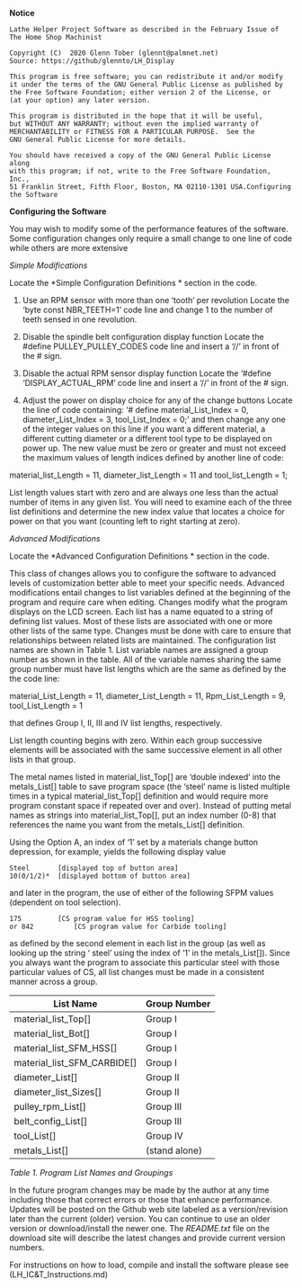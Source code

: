 **Notice**

    Lathe Helper Project Software as described in the February Issue of The Home Shop Machinist
    
    Copyright (C)  2020 Glenn Tober (glennt@palmnet.net)
    Source: https://github/glennto/LH_Display
    
    This program is free software; you can redistribute it and/or modify
    it under the terms of the GNU General Public License as published by
    the Free Software Foundation; either version 2 of the License, or
    (at your option) any later version.
    
    This program is distributed in the hope that it will be useful,
    but WITHOUT ANY WARRANTY; without even the implied warranty of
    MERCHANTABILITY or FITNESS FOR A PARTICULAR PURPOSE.  See the
    GNU General Public License for more details.
    
    You should have received a copy of the GNU General Public License along
    with this program; if not, write to the Free Software Foundation, Inc.,
    51 Franklin Street, Fifth Floor, Boston, MA 02110-1301 USA.Configuring the Software

**Configuring the Software**

You may wish to modify some of the performance features of the software. Some configuration changes only require a small change to one line of code while others are more extensive

*Simple Modifications*

Locate the *Simple Configuration Definitions * section in the code.

1. Use an RPM sensor with more than one ‘tooth’ per revolution
Locate the ‘byte const NBR_TEETH=1’ code line and change 1 to the number of teeth sensed in one revolution.

2. Disable the spindle belt configuration display function
Locate the #define PULLEY_PULLEY_CODES code line and insert a ‘//’ in front of the # sign.

3.  Disable the  actual RPM sensor display function
Locate the ‘#define ‘DISPLAY_ACTUAL_RPM’ code line and insert a ‘//’ in front of the # sign.

3. Adjust the power on display choice for any of the change buttons
Locate the line of code containing:
‘# define material_List_Index =  0, diameter_List_Index = 3, tool_List_Index = 0;’ and then change any one of the integer values on this line if you want a different material, a different cutting diameter or a different tool type to be displayed on power up.  The new value must be zero or greater and must not exceed the maximum values of length indices defined by another line of code:

material_list_Length = 11, diameter_list_Length = 11 and tool_list_Length = 1;

List length values start with zero and are always one less than the actual number of items in any given list.  You will need to examine each of the three list definitions and determine the new index value that locates a choice for power on that you want (counting left to right starting at zero).

*Advanced Modifications*

Locate the *Advanced Configuration Definitions * section in the code.

This class of changes allows you to configure the software to advanced levels of customization better able to meet your specific needs. Advanced modifications entail changes to list variables defined at the beginning of the program and require care when editing.  Changes modify what the program displays on the LCD screen. Each list has a name equated to a string of defining list values. Most of these lists are associated with one or more other lists of the same type. Changes must be done with care to ensure that relationships between related lists are maintained. The configuration list names are shown in Table 1.  List variable names are assigned a group number as shown in the table.  All of the variable names sharing the same group number must have list lengths which are the same as defined by the the code line:

material_List_Length = 11, diameter_List_Length = 11, Rpm_List_Length = 9, tool_List_Length = 1

that defines Group I, II, III and IV list lengths, respectively.

List length counting begins with zero. Within each group successive elements will be associated with the same successive element in all other lists in that group.

The metal names listed in material_list_Top[] are ‘double indexed’ into the metals_List[] table to save program space (the ‘steel’ name is listed multiple times in a typical material_list_Top[] definition and would require more program constant space if repeated over and over).  Instead of putting metal names as strings into material_list_Top[], put an index number (0-8) that references the name you want from the metals_List[] definition.

Using the Option A, an index of ‘1’ set by a materials change button depression, for example, yields the following display value

	Steel		[displayed top of button area]
	10(0/1/2)*	[displayed bottom of button area]

and later in the program, the use of either of the following SFPM values (dependent on tool selection).

	175			[CS program value for HSS tooling]
	or 842			[CS program value for Carbide tooling]

as defined by the second element in each list in the group (as well as looking up the string ‘   steel’ using the  index of ‘1’ in the metals_List[]). Since you always want the program to associate this particular steel with those particular values of CS, all list changes must be made in a consistent manner across a group.		



| List Name                   | Group Number |
| --------------------------- | ------------ |
| material_list_Top[]         | Group I      |
| material_list_Bot[]         | Group I      |
| material_list_SFM_HSS[]     | Group I      |
| material_list_SFM_CARBIDE[] | Group I      |
| diameter_List[]             | Group II     |
| diameter_list_Sizes[]       | Group II     |
| pulley_rpm_List[]           | Group III    |
| belt_config_List[]          | Group III    |
| tool_List[]                 | Group IV     |
| metals_List[]               | (stand alone)|

*Table 1. Program List Names and Groupings*



In the future program changes may be made by the author at any time including those that correct errors or those that enhance performance. Updates will be posted on the Github web site labeled as a version/revision later than the current (older) version.  You can continue to use an older version or download/install the newer one. The *README.txt* file on the download site will describe the latest changes and provide current version numbers.

For instructions on how to load, compile and install the software please see (LH_IC&T_Instructions.md)
